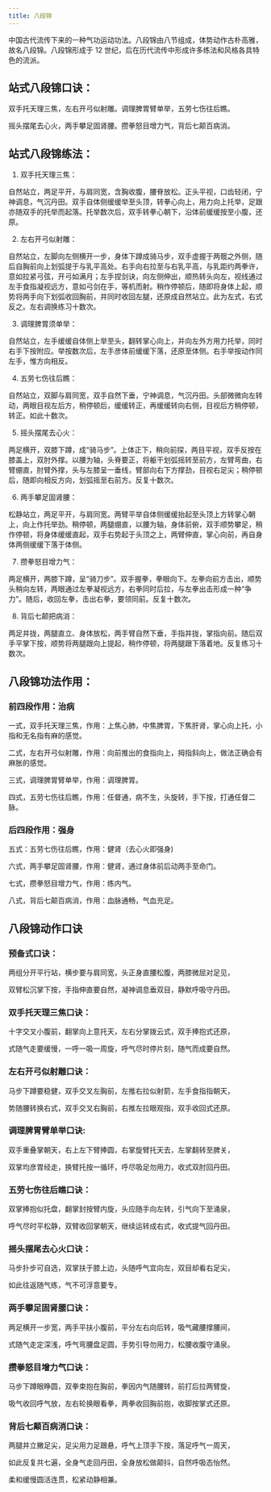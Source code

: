 ```yaml
---
title: 八段锦
---
```


中国古代流传下来的一种气功运动功法。八段锦由八节组成，体势动作古朴高雅，故名八段锦。八段锦形成于 12 世纪，后在历代流传中形成许多练法和风格各具特色的流派。

## 站式八段锦口诀：

双手托天理三焦，左右开弓似射雕。调理脾胃臂单举，五劳七伤往后瞧。

摇头摆尾去心火，两手攀足固肾腰。攒拳怒目增力气，背后七颠百病消。

## 站式八段锦练法：

1. 双手托天理三焦：

自然站立，两足平开，与肩同宽，含胸收腹，腰脊放松。正头平视，口齿轻闭，宁神调息，气沉丹田。双手自体侧缓缓举至头顶，转拳心向上，用力向上托举，足跟亦随双手的托举而起落。托举数次后，双手转拳心朝下，沿体前缓缓按至小腹，还原。

2. 左右开弓似射雕：

自然站立，左脚向左侧横开一步，身体下蹲成骑马步，双手虚握于两髋之外侧，随后自胸前向上划弧提于与乳平高处。右手向右拉至与右乳平高，与乳距约两拳许，意如拉紧弓弦，开弓如满月；左手捏剑诀，向左侧伸出，顺热转头向左，视线通过左手食指凝视远方，意如弓剑在手，等机而射。稍作停顿后，随即将身体上起，顺势将两手向下划弧收回胸前，并同时收回左腿，还原成自然站立。此为左式，右式反之。左右调换练习十数次。

3. 调理脾胃须单举：

自然站立，左手缓缓自体侧上举至头，翻转掌心向上，并向左外方用力托举，同时右手下按附应。举按数次后，左手彦体前缓缓下落，还原至体侧。右手举按动作同左手，惟方向相反。

4. 五劳七伤往后瞧：

自然站立，双脚与肩同宽，双手自然下垂，宁神调息，气沉丹田。头部微微向左转动，两眼目视左后方，稍停顿后，缓缓转正，再缓缓转向右侧，目视后方稍停顿，转正。如此十数次。

5. 摇头摆尾去心火：

两足横开，双膝下蹲，成“骑马步”。上体正下，稍向前探，两目平视，双手反按在膝盖上，双肘外撑。以腰为轴，头脊要正，将躯干划弧摇转至前方，左臂弯曲，右臂绷直，肘臂外撑，头与左膝呈一垂线，臂部向右下方撑劲，目视右足尖；稍停顿后，随即向相反方向，划弧摇至右前方。反复十数次。

6. 两手攀足固肾腰：

松静站立，两足平开，与肩同宽。两臂平举自体侧缓缓抬起至头顶上方转掌心朝上，向上作托举劲。稍停顿，两腿绷直，以腰为轴，身体前俯，双手顺势攀足，稍作停顿，将身体缓缓直起，双手右势起于头顶之上，两臂伸直，掌心向前，再自身体两侧缓缓下落于体侧。

7. 攒拳怒目增力气：

两足横开，两膝下蹲，呈“骑刀步”。双手握拳，拳眼向下。左拳向前方击出，顺势头稍向左转，两眼通过左拳凝视远方，右拳同时后拉，与左拳出击形成一种“争力”。随后，收回左拳，击出右拳，要领同前。反复十数次。

8. 背后七颠把病消：

两足并拢，两腿直立、身体放松，两手臂自然下垂，手指并拢，掌指向前。随后双手平掌下按，顺势将两腿跟向上提起，稍作停顿，将两腿跟下落着地。反复练习十数次。

## 八段锦功法作用：

### 前四段作用：治病

一式，双手托天理三焦，作用：上焦心肺，中焦脾胃，下焦肝肾，掌心向上托，小指和无名指有麻的感觉。

二式，左右开弓似射雕，作用：向前推出的食指向上，拇指斜向上，做法正确会有麻胀的感觉。

三式，调理脾胃臂单举，作用：调理脾胃。

四式，五劳七伤往后瞧，作用：任督通，病不生，头旋转，手下按，打通任督二脉。

### 后四段作用：强身

五式：五劳七伤往后瞧，作用：健肾（去心火即强身)

六式，两手攀足固肾腰，作用：健肾，通过身体前后动两手至命门。

七式，攒拳怒目增力气，作用：练内气。

八式，背后七颠百病消，作用：血脉通畅，气血充足。

## 八段锦动作口诀

### 预备式口诀：

两组分开平行站，横步要与肩同宽，头正身直腰松腹，两膝微屈对足见，

双臂松沉掌下按，手指伸直要自然，凝神调息垂双目，静默呼吸守丹田。

### 双手托天理三焦口诀：

十字交叉小腹前，翻掌向上意托天，左右分掌拨云式，双手捧抱式还原，

式随气走要缓慢，一呼一吸一周旋，呼气尽时停片刻，随气而成要自然。

### 左右开弓似射雕口诀：

马步下蹲要稳健，双手交叉左胸前，左推右拉似射箭，左手食指指朝天，

势随腰转换右式，双手交叉右胸前，右推左拉眼观指，双手收回式还原。

### 调理脾胃臂单举口诀:

双手重叠掌朝天，右上左下臂捧圆，右掌旋臂托天去，左掌翻转至脾关，

双掌均彦胃经走，换臂托按一循环，呼尽吸足勿用力，收式双肘回丹田。

### 五劳七伤往后瞧口诀：

双掌捧抱似托盘，翻掌封按臂内旋，头应随手向左转，引气向下至涌泉，

呼气尽时平松静，双臂收回掌朝天，继续运转成右式，收式提气回丹田。

### 摇头摆尾去心火口诀：

马步扑步可自选，双掌扶于膝上边，头随呼气宜向左，双目却看右足尖，

如此往返随气练，气不可浮意要专。

### 两手攀足固肾腰口诀：

两足横开一步宽，两手平扶小腹前，平分左右向后转，吸气藏腰撑腰间，

式随气走定深浅，呼气弯腰盘足圆，手势引导勿用力，松腰收腹守涌泉。

### 攒拳怒目增力气口诀：

马步下蹲眼睁圆，双拳束抱在胸前，拳因内气随腰转，前打后拉两臂旋，

吸气收回呼气放，左右轮换眼看拳，两拳收回胸前抱，收脚按掌式还原。

### 背后七颠百病消口诀：

两腿并立撇足尖，足尖用力足跟悬，呼气上顶手下按，落足呼气一周天，

如此反复共七遍，全身气走回丹田，全身放松做颠抖，自然呼吸态怡然。

柔和缓慢圆活连贯，松紧动静相兼。
